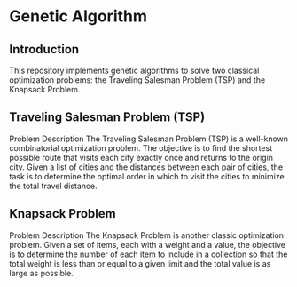 # Genetic Algorithm
## Introduction
This repository implements genetic algorithms to solve two classical optimization problems: the Traveling Salesman Problem (TSP) and the Knapsack Problem.

## Traveling Salesman Problem (TSP)
Problem Description
The Traveling Salesman Problem (TSP) is a well-known combinatorial optimization problem. The objective is to find the shortest possible route that visits each city exactly once and returns to the origin city. Given a list of cities and the distances between each pair of cities, the task is to determine the optimal order in which to visit the cities to minimize the total travel distance.

## Knapsack Problem
Problem Description
The Knapsack Problem is another classic optimization problem. Given a set of items, each with a weight and a value, the objective is to determine the number of each item to include in a collection so that the total weight is less than or equal to a given limit and the total value is as large as possible.
